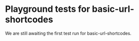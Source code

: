 # Playground tests for basic-url-shortcodes
We are still awaiting the first test run for basic-url-shortcodes.
